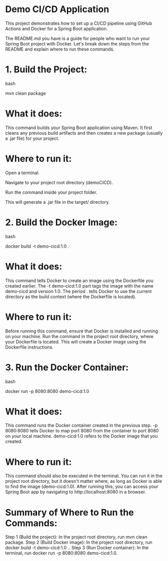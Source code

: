 # Demo CI/CD Application

This project demonstrates how to set up a CI/CD pipeline using GitHub Actions and Docker for a Spring Boot application.

The README.md you have is a guide for people who want to run your Spring Boot project with Docker. Let's break down the steps from the README and explain where to run these commands.

 # 1. Build the Project:
   bash

   mvn clean package

# What it does: 
  This command builds your Spring Boot application using Maven. It first cleans any previous build artifacts and then creates a new package (usually a .jar file) for your project.

# Where to run it:

   Open a terminal.

   Navigate to your project root directory (demoCICD).

   Run the command inside your project folder.

   This will generate a .jar file in the target/ directory.

# 2. Build the Docker Image:

bash

docker build -t demo-cicd:1.0 .

# What it does: 
This command tells Docker to create an image using the Dockerfile you created earlier. 
The -t demo-cicd:1.0 part tags the image with the name demo-cicd and version 1.0. 
The period . tells Docker to use the current directory as the build context (where the Dockerfile is located).

# Where to run it:
Before running this command, ensure that Docker is installed and running on your machine.
Run the command in the project root directory, where your Dockerfile is located. This will create a Docker image using the Dockerfile instructions.

# 3. Run the Docker Container:
   bash

   docker run -p 8080:8080 demo-cicd:1.0

# What it does:
   This command runs the Docker container created in the previous step.
   -p 8080:8080 tells Docker to map port 8080 from the container to port 8080 on your local machine.
   demo-cicd:1.0 refers to the Docker image that you created.

# Where to run it:
This command should also be executed in the terminal.
You can run it in the project root directory, but it doesn't matter where, as long as Docker is able to find the image (demo-cicd:1.0).
After running this, you can access your Spring Boot app by navigating to http://localhost:8080 in a browser.

# Summary of Where to Run the Commands:

Step 1 (Build the project): In the project root directory, run mvn clean package.
Step 2 (Build Docker image): In the project root directory, run docker build -t demo-cicd:1.0 ..
Step 3 (Run Docker container): In the terminal, run docker run -p 8080:8080 demo-cicd:1.0.
